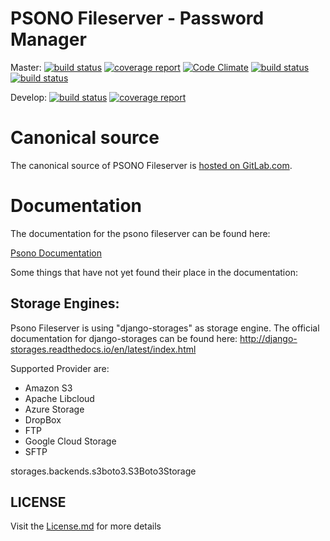 # PSONO Fileserver - Password Manager

Master:  [![build status](https://gitlab.com/psono/psono-fileserver/badges/master/build.svg)](https://gitlab.com/psono/psono-fileserver/commits/master) [![coverage report](https://gitlab.com/psono/psono-fileserver/badges/master/coverage.svg)](https://gitlab.com/psono/psono-fileserver/commits/master) [![Code Climate](https://codeclimate.com/github/psono/psono-fileserver/badges/gpa.svg)](https://codeclimate.com/github/psono/psono-fileserver) [![build status](https://images.microbadger.com/badges/image/psono/psono-fileserver.svg)](https://hub.docker.com/r/psono/psono-fileserver/) [![build status](https://img.shields.io/docker/pulls/psono/psono-fileserver.svg)](https://hub.docker.com/r/psono/psono-fileserver/)

Develop: [![build status](https://gitlab.com/psono/psono-fileserver/badges/develop/build.svg)](https://gitlab.com/psono/psono-fileserver/commits/develop) [![coverage report](https://gitlab.com/psono/psono-fileserver/badges/develop/coverage.svg)](https://gitlab.com/psono/psono-fileserver/commits/develop)

# Canonical source

The canonical source of PSONO Fileserver is [hosted on GitLab.com](https://gitlab.com/psono/psono-fileserver).

# Documentation

The documentation for the psono fileserver can be found here:

[Psono Documentation](https://doc.psono.com/)

Some things that have not yet found their place in the documentation:

## Storage Engines:

Psono Fileserver is using "django-storages" as storage engine. The official documentation for django-storages can be found here:
http://django-storages.readthedocs.io/en/latest/index.html

Supported Provider are:

* Amazon S3
* Apache Libcloud
* Azure Storage
* DropBox
* FTP
* Google Cloud Storage
* SFTP

storages.backends.s3boto3.S3Boto3Storage


## LICENSE

Visit the [License.md](/LICENSE.md) for more details

